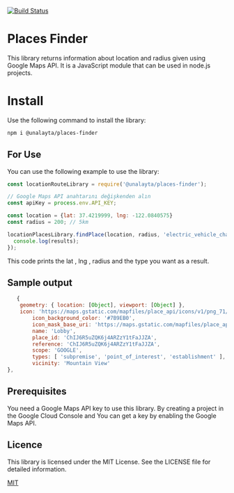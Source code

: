 [![Build Status](https://app.travis-ci.com/aytaa/places-finder.svg?branch=master)](https://app.travis-ci.com/aytaa/places-finder)

# Places Finder

This library returns information about location and radius given using Google Maps API.
It is a JavaScript module that can be used in node.js projects.

# Install
Use the following command to install the library:

 
```bash
npm i @unalayta/places-finder

```
 
## For Use

You can use the following example to use the library:

```javascript
const locationRouteLibrary = require('@unalayta/places-finder');

// Google Maps API anahtarını değişkenden alın
const apiKey = process.env.API_KEY;

const location = {lat: 37.4219999, lng: -122.0840575}
const radius = 200; // 5km

locationPlacesLibrary.findPlace(location, radius, 'electric_vehicle_charging' , apiKey , (results) => {
  console.log(results);
});
```
This code prints the lat , lng , radius and the type you want as a result.

## Sample output
```javascript
   {
    geometry: { location: [Object], viewport: [Object] },
    icon: 'https://maps.gstatic.com/mapfiles/place_api/icons/v1/png_71/generic_business-71.png',
        icon_background_color: '#7B9EB0',
        icon_mask_base_uri: 'https://maps.gstatic.com/mapfiles/place_api/icons/v2/generic_pinlet',
        name: 'Lobby',
        place_id: 'ChIJ6R5uZQK6j4ARZzY1tFaJJZA',
        reference: 'ChIJ6R5uZQK6j4ARZzY1tFaJJZA',
        scope: 'GOOGLE',
        types: [ 'subpremise', 'point_of_interest', 'establishment' ],
        vicinity: 'Mountain View'
},
```


## Prerequisites
You need a Google Maps API key to use this library. By creating a project in the Google Cloud Console and
You can get a key by enabling the Google Maps API.


## Licence

This library is licensed under the MIT License.
See the LICENSE file for detailed information.

[MIT](https://choosealicense.com/licenses/mit/)

